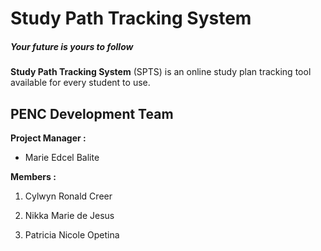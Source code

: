# Study Path Tracking System

##### _Your future is yours to follow_

**Study Path Tracking System** (SPTS) is an online study plan tracking tool available for every student to use.

## PENC Development Team

**Project Manager :**

* Marie Edcel Balite

**Members         :**

1. Cylwyn Ronald Creer

2. Nikka Marie de Jesus

3. Patricia Nicole Opetina